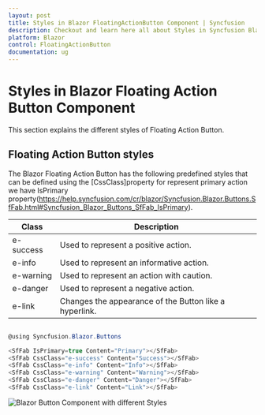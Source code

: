 ```yaml
---
layout: post
title: Styles in Blazor FloatingActionButton Component | Syncfusion
description: Checkout and learn here all about Styles in Syncfusion Blazor FloatingActionButton component and much more.
platform: Blazor
control: FloatingActionButton
documentation: ug
---
```


# Styles in Blazor Floating Action Button Component

This section explains the different styles of Floating Action Button.

## Floating Action Button styles

The Blazor Floating Action Button has the following predefined styles that can be defined using the [CssClass]property for represent primary action we have IsPrimary property(https://help.syncfusion.com/cr/blazor/Syncfusion.Blazor.Buttons.SfFab.html#Syncfusion_Blazor_Buttons_SfFab_IsPrimary).

| Class | Description |
| -------- | -------- |
| e-success | Used to represent a positive action. |
| e-info |  Used to represent an informative action. |
| e-warning | Used to represent an action with caution. |
| e-danger | Used to represent a negative action. |
| e-link |  Changes the appearance of the Button like a hyperlink. |

```csharp

@using Syncfusion.Blazor.Buttons

<SfFab IsPrimary=true Content="Primary"></SfFab>
<SfFab CssClass="e-success" Content="Success"></SfFab>
<SfFab CssClass="e-info" Content="Info"></SfFab>
<SfFab CssClass="e-warning" Content="Warning"></SfFab>
<SfFab CssClass="e-danger" Content="Danger"></SfFab>
<SfFab CssClass="e-link" Content="Link"></SfFab>

```


![Blazor Button Component with different Styles]()
